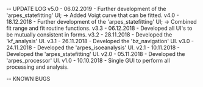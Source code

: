 -- UPDATE LOG
v5.0 - 06.02.2019 - Further development of the 'arpes_statefitting' UI;
	-> Added Voigt curve that can be fitted.
v4.0 - 18.12.2018 - Further development of the 'arpes_statefitting' UI;
	-> Combined fit range and fit routine functions.
v3.3 - 06.12.2018 - Developed all UI's to be mutually consistent in forms.
v3.2 - 28.11.2018 - Developed the 'kf_analysis' UI.
v3.1 - 26.11.2018 - Developed the 'bz_navigation' UI.
v3.0 - 24.11.2018 - Developed the 'arpes_isoeanalysis' UI.
v2.1 - 10.11.2018 - Developed the 'arpes_statefitting' UI.
v2.0 - 05.11.2018 - Developed the 'arpes_processor' UI.
v1.0 - 10.10.2018 - Single GUI to perform all processing and analysis.


-- KNOWN BUGS

